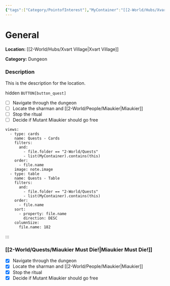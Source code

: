```yaml
---
{"tags":["Category/PointofInterest"],"MyContainer":"[[2-World/Hubs/Xvart Village.md|Xvart Village]]","MyCategory":"Dungeon","obsidianUIMode":"preview","image":"Xvart Dungeon.webp","dg-publish":true,"dg-path":"World/Points of Interest/Xvart Ritual Dungeon.md","permalink":"/world/points-of-interest/xvart-ritual-dungeon/","dgPassFrontmatter":true,"updated":"2025-10-01T18:53:02.000+01:00"}
---
```



# General


**Location:** [[2-World/Hubs/Xvart Village\|Xvart Village]]

**Category:** Dungeon

### Description
This is the description for the location.

hidden
`BUTTON[button_quest]` 

- [ ]  Navigate through the dungeon
- [ ]  Locate the sharman and [[2-World/People/Miaukier\|Miaukier]] 
- [ ]  Stop the ritual
- [ ]  Decide if Mutant Miaukier should go free

```base
views:
  - type: cards
    name: Quests - Cards
    filters:
      and:
        - file.folder == "2-World/Quests"
        - list(MyContainer).contains(this)
    order:
      - file.name
    image: note.image
  - type: table
    name: Quests - Table
    filters:
      and:
        - file.folder == "2-World/Quests"
        - list(MyContainer).contains(this)
    order:
      - file.name
    sort:
      - property: file.name
        direction: DESC
    columnSize:
      file.name: 182

```
:::
### [[2-World/Quests/Miaukier Must Die!\|Miaukier Must Die!]]
- [x]  Navigate through the dungeon
- [x]  Locate the sharman and [[2-World/People/Miaukier\|Miaukier]] 
- [x]  Stop the ritual
- [x]  Decide if Mutant Miaukier should go free
